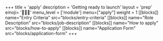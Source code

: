 +++
title = 'apply'
description = 'Getting ready to launch'
layout = 'prep'
emoji= '🧑🏾‍💻'
menu_level = ['module']
menu=["apply"]
weight = 1
[[blocks]]
name="Entry Criteria"
src="blocks/entry-criteria"
[[blocks]]
name="Role Description"
src="blocks/job-description"
[[blocks]]
name="How to apply"
src="blocks/how-to-apply"
[[blocks]]
name="Application Form"
src="blocks/application-form"
+++
